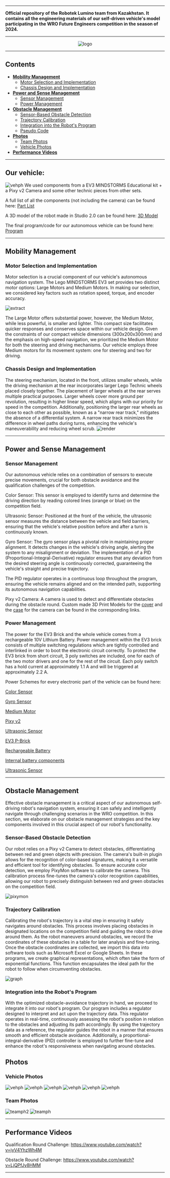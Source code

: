 
***

**Official repository of the Robotek Lumino team from Kazakhstan. It contains all the engineering materials of our self-driven vehicle's model participating in the WRO Future Engineers competition in the season of 2024.**

***

<div align=center>

![logo](./img/Lumino.png)

</div>

***

## Contents

* [**Mobility Management**](#mobility-management)
  * [Motor Selection and Implementation](#motor-selection-and-implementation)
  * [Chassis Design and Implementation](#chassis-design-and-implementation)
* [**Power and Sense Management**](#power-and-sense-management)
  * [Sensor Management](#sensor-management)
  * [Power Management](#power-management)
* [**Obstacle Management**](#obstacle-management)
  * [Sensor-Based Obstacle Detection](#Sensor-Based-Obstacle-Detection)
  * [Trajectory Calibration](#trajectory-calibration)
  * [Integration into the Robot's Program](#Integration-into-the-Robot's-Program)
  * [Pseudo Code](#pseudo-code)
* [**Photos**](#photos)
  * [Team Photos](#team-photos)
  * [Vehicle Photos](#vehicle-photos)
* [**Performance Videos**](#performance-videos)

***
## Our vehicle: 
![vehph](./v-photos/carL.jpg)
We used components from a EV3 MINDSTORMS Educational kit + a Pixy v2 Camera and some other technic pieces from other sets. 

A full list of all the components (not including the camera) can be found here: [Part List](models/part-list.pdf)

A 3D model of the robot made in Studio 2.0 can be found here: [3D Model](models/FE-Robot.io)

The final program/code for our autonomous vehicle can be found here: [Program](src/FE_Lumino.ev3)
***

## Mobility Management

### Motor Selection and Implementation

Motor selection is a crucial component of our vehicle's autonomous navigation system. The Lego MINDSTORMS EV3 set provides two distinct motor options: Large Motors and Medium Motors. In making our selection, we considered key factors such as rotation speed, torque, and encoder accuracy.

![extract](./img/text.png)

The Large Motor offers substantial power, however, the Medium Motor, while less powerful, is smaller and lighter. This compact size facilitates quicker responses and conserves space within our vehicle design.
Given the constraints of our compact vehicle dimensions (300x200x300mm) and the emphasis on high-speed navigation, we prioritized the Medium Motor for both the steering and driving mechanisms. Our vehicle employs three Medium motors for its movement system: one for steering and two for driving.

### Chassis Design and Implementation

The steering mechanism, located in the front, utilizes smaller wheels, while the driving mechanism at the rear incorporates larger Lego Technic wheels placed closely together.
The placement of larger wheels at the rear serves multiple practical purposes. Larger wheels cover more ground per revolution, resulting in higher linear speed, which aligns with our priority for speed in the competition. Additionally, positioning the larger rear wheels as close to each other as possible, known as a "narrow rear track," mitigates the absence of a differential system. A narrow rear track minimizes the difference in wheel paths during turns, enhancing the vehicle's maneuverability and reducing wheel scrub.
![render](./img/robot.render.jpeg)
***

## Power and Sense Management

### Sensor Management

Our autonomous vehicle relies on a combination of sensors to execute precise movements, crucial for both obstacle avoidance and the qualification challenges of the competition.

Color Sensor: This sensor is employed to identify turns and determine the driving direction by reading colored lines (orange or blue) on the competition field.

Ultrasonic Sensor: Positioned at the front of the vehicle, the ultrasonic sensor measures the distance between the vehicle and field barriers, ensuring that the vehicle's relative position before and after a turn is continuously known.

Gyro Sensor: The gyro sensor plays a pivotal role in maintaining proper alignment. It detects changes in the vehicle's driving angle, alerting the system to any misalignment or deviation. The implementation of a PID (Proportional-Integral-Derivative) regulator ensures that any deviation from the desired steering angle is continuously corrected, guaranteeing the vehicle's straight and precise trajectory.

The PID regulator operates in a continuous loop throughout the program, ensuring the vehicle remains aligned and on the intended path, supporting its autonomous navigation capabilities.

Pixy v2 Camera: A camera is used to detect and differentiate obstacles during the obstacle round. Custom made 3D Print Models for the [cover](models/pixy_2_cover.stl) and the [case](models/pixy_2_case.stl) for the camera can be found in the corresponding links.

### Power Management
The power for the EV3 Brick and the whole vehicle comes from a rechargeable 10V Lithium Battery. Power management within the EV3 brick consists of multiple switching regulations which are tightly controlled and interlinked in order to boot the electronic circuit correctly.
To protect the EV3 brick from short circuit, 3 poly switches are included, one for each of the two motor drivers and one for the rest of the circuit. Each poly switch has a hold current at approximately 1.1 A and will be triggered at approximately 2.2 A.

Power Schemes for every electronic part of the vehicle can be found here:

[Color Sensor](schemes/color-sensor.pdf)

[Gyro Sensor](schemes/gyro-sensor.pdf)

[Medium Motor](schemes/medium-motor.pdf)

[Pixy v2](schemes/pixy2_schematic-2.2.pdf)

[Ultrasonic Sensor](schemes/ultrasonic-sensor.pdf)

[EV3 P-Brick](schemes/programmable-brick.pdf)

[Rechargeable Battery](schemes/rechargeable-battery.pdf)

[Internal battery components](schemes/Internal_battery_components)

[Ultrasonic Sensor](schemes/ultrasonic-sensor.pdf)

***

## Obstacle Management

Effective obstacle management is a critical aspect of our autonomous self-driving robot's navigation system, ensuring it can safely and intelligently navigate through challenging scenarios in the WRO competition. In this section, we elaborate on our obstacle management strategies and the key components involved in this crucial aspect of our robot's functionality.

### Sensor-Based Obstacle Detection

Our robot relies on a Pixy v2 Camera to detect obstacles, differentiating between red and green objects with precision. The camera's built-in plugin allows for the recognition of color-based signatures, making it a versatile and efficient tool for identifying obstacles.
To ensure accurate color detection, we employ PixyMon software to calibrate the camera. This calibration process fine-tunes the camera's color recognition capabilities, allowing our robot to precisely distinguish between red and green obstacles on the competition field.

![pixymon](./img/pixymon.jpeg)

### Trajectory Calibration
Calibrating the robot's trajectory is a vital step in ensuring it safely navigates around obstacles. This process involves placing obstacles in designated locations on the competition field and guiding the robot to drive around them. As the robot maneuvers around obstacles, we record the coordinates of these obstacles in a table for later analysis and fine-tuning.
Once the obstacle coordinates are collected, we import this data into software tools such as Microsoft Excel or Google Sheets. In these programs, we create graphical representations, which often take the form of exponential functions. This function encapsulates the ideal path for the robot to follow when circumventing obstacles.

![graph](./img/graph.jpeg)

### Integration into the Robot's Program
With the optimized obstacle-avoidance trajectory in hand, we proceed to integrate it into our robot's program. Our program includes a regulator designed to interpret and act upon the trajectory data.
This regulator operates in real-time, continuously assessing the robot's position in relation to the obstacles and adjusting its path accordingly. By using the trajectory data as a reference, the regulator guides the robot in a manner that ensures smooth and efficient obstacle avoidance. Additionally, a proportional-integral-derivative (PID) controller is employed to further fine-tune and enhance the robot's responsiveness when navigating around obstacles.




## Photos

### Vehicle Photos
![vehph](./v-photos/1.jpg)
![vehph](./v-photos/2.jpg)
![vehph](./v-photos/3.jpg)
![vehph](./v-photos/4.jpg)
![vehph](./v-photos/5.jpg)
![vehph](./v-photos/6.jpg)

### Team Photos

![teamph2](./t-photos/t1.jpg)
![teamph](./t-photos/t2.jpg)



***

## Performance Videos

Qualification Round Challenge: https://www.youtube.com/watch?v=jyV4YhzWh4M

Obstacle Round Challenge: https://www.youtube.com/watch?v=LjQPfJy8HMM

***




